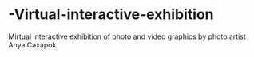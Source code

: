 # -Virtual-interactive-exhibition
Мirtual interactive exhibition of photo and video graphics by photo artist Anya Caxapok

